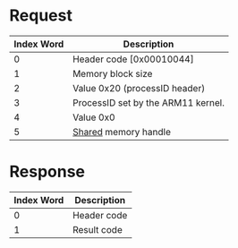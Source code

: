 # Request

| Index Word | Description                            |
|------------|----------------------------------------|
| 0          | Header code \[0x00010044\]             |
| 1          | Memory block size                      |
| 2          | Value 0x20 (processID header)          |
| 3          | ProcessID set by the ARM11 kernel.     |
| 4          | Value 0x0                              |
| 5          | [Shared](SVC "wikilink") memory handle |

# Response

| Index Word | Description |
|------------|-------------|
| 0          | Header code |
| 1          | Result code |